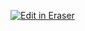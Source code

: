 <p><a target="_blank" href="https://app.eraser.io/workspace/shHWvGKgmJrxWAMT7VOr" id="edit-in-eraser-github-link"><img alt="Edit in Eraser" src="https://firebasestorage.googleapis.com/v0/b/second-petal-295822.appspot.com/o/images%2Fgithub%2FOpen%20in%20Eraser.svg?alt=media&amp;token=968381c8-a7e7-472a-8ed6-4a6626da5501"></a></p>

<!--- Eraser file: https://app.eraser.io/workspace/shHWvGKgmJrxWAMT7VOr --->
